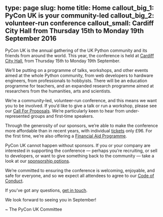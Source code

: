 type: page
slug: home
title: Home
callout_big_1: PyCon UK is your community-led
callout_big_2: volunteer-run conference
callout_small: Cardiff City Hall from Thursday 15th to Monday 19th September 2016
---

PyCon UK is the annual gathering of the UK Python community and its friends
from around the world.  This year, the conference is held at [Cardiff City
Hall](http://www.cardiffcityhall.com/), from Thursday 15th to Monday 19th
September.

We&rsquo;ll be putting on a programme of talks, workshops, and other events
aimed at the whole Python community, from web developers to hardware engineers,
from professionals to hobbyists.  There will be an education programme for
teachers, and an expanded research programme aimed at researchers from the
humanities, arts and scientists.

We&rsquo;re a community&hyphen;led, volunteer&hyphen;run conference, and this
means we want you to be involved.  If you&rsquo;d like to give a talk or run a
workshop, please see our [Call For Proposals](/cfp/).  We&rsquo;re particularly
keen to hear from under&hyphen;represented groups and first&hyphen;time
speakers.

Through the generosity of our sponsors, we&rsquo;re able to make the conference
more affordable than in recent years, with individual [tickets](/tickets/) only
&pound;96.  For the first time, we&rsquo;re also offering a [Financial Aid
Programme](/financial-aid/).

PyCon UK cannot happen without sponsors.  If you or your company are interested
in supporting the conference &mdash; perhaps you&rsquo;re recruiting, or sell
to developers, or want to give something back to the community &mdash; take a
look at our [sponsorship options](/sponsorship/).

We&rsquo;re committed to ensuring the conference is welcoming, enjoyable, and
safe for everyone, and so we expect all attendees to agree to our [Code of
Conduct](/code-of-conduct/).

If you&rsquo;ve got any questions, [get in touch](/contact/).

We look forward to seeing you in September!

~ The PyCon UK Committee
